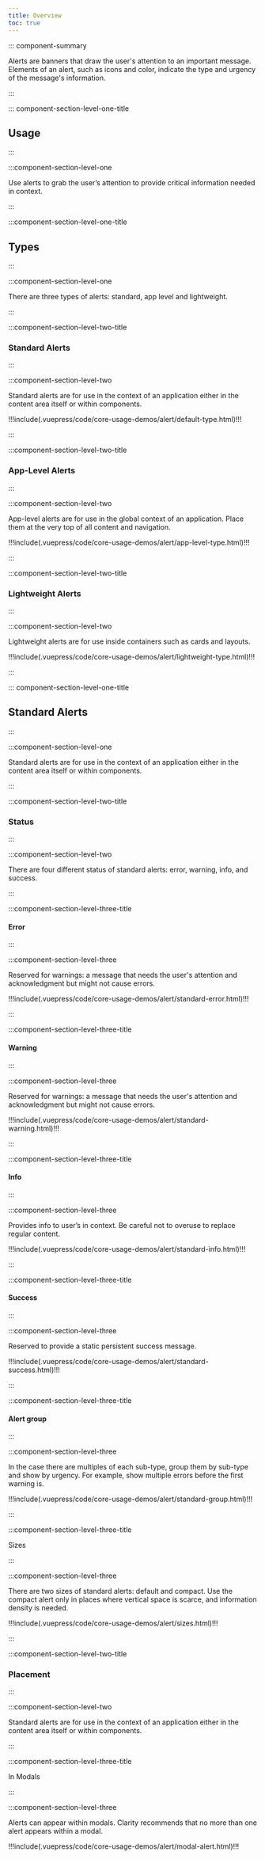 ```yaml
---
title: Overview
toc: true
---
```


::: component-summary

Alerts are banners that draw the user's attention to an important message. Elements of an alert, such as icons and color, indicate the type and urgency of the message's information.

:::

::: component-section-level-one-title

## Usage

:::

:::component-section-level-one

Use alerts to grab the user’s attention to provide critical information needed in context.

:::

:::component-section-level-one-title

## Types

:::

:::component-section-level-one

There are three types of alerts: standard, app level and lightweight.

:::

:::component-section-level-two-title

### Standard Alerts

:::

:::component-section-level-two

Standard alerts are for use in the context of an application either in the content area itself or within components.

<div>
!!!include(.vuepress/code/core-usage-demos/alert/default-type.html)!!!
</div>

:::

:::component-section-level-two-title

### App-Level Alerts

:::

:::component-section-level-two

App-level alerts are for use in the global context of an application. Place them at the very top of all content and navigation.

<div>
!!!include(.vuepress/code/core-usage-demos/alert/app-level-type.html)!!!
</div>

:::

:::component-section-level-two-title

### Lightweight Alerts

:::

:::component-section-level-two

Lightweight alerts are for use inside containers such as cards and layouts.

<div>
!!!include(.vuepress/code/core-usage-demos/alert/lightweight-type.html)!!!
</div>

:::

::: component-section-level-one-title

## Standard Alerts

:::

:::component-section-level-one

Standard alerts are for use in the context of an application either in the content area itself or within components.

:::

:::component-section-level-two-title

### Status

:::

:::component-section-level-two

There are four different status of standard alerts: error, warning, info, and success.

:::

:::component-section-level-three-title

#### Error

:::

:::component-section-level-three

Reserved for warnings: a message that needs the user's attention and acknowledgment but might not cause errors.

<div>
!!!include(.vuepress/code/core-usage-demos/alert/standard-error.html)!!!
</div>

:::

:::component-section-level-three-title

#### Warning

:::

:::component-section-level-three

Reserved for warnings: a message that needs the user's attention and acknowledgment but might not cause errors.

<div>
!!!include(.vuepress/code/core-usage-demos/alert/standard-warning.html)!!!
</div>

:::

:::component-section-level-three-title

#### Info

:::

:::component-section-level-three

Provides info to user’s in context. Be careful not to overuse to replace regular content.

<div>
!!!include(.vuepress/code/core-usage-demos/alert/standard-info.html)!!!
</div>

:::

:::component-section-level-three-title

#### Success

:::

:::component-section-level-three

Reserved to provide a static persistent success message.

<div>
!!!include(.vuepress/code/core-usage-demos/alert/standard-success.html)!!!
</div>

:::

:::component-section-level-three-title

#### Alert group

:::

:::component-section-level-three

In the case there are multiples of each sub-type, group them by sub-type and show by urgency. For example, show multiple errors before the first warning is.

<div>
!!!include(.vuepress/code/core-usage-demos/alert/standard-group.html)!!!
</div>

:::

:::component-section-level-three-title

Sizes

:::

:::component-section-level-three

There are two sizes of standard alerts: default and compact. Use the compact alert only in places where vertical space is scarce, and information density is needed.

<div>
!!!include(.vuepress/code/core-usage-demos/alert/sizes.html)!!!
</div>

:::

:::component-section-level-two-title

### Placement

:::

:::component-section-level-two

Standard alerts are for use in the context of an application either in the content area itself or within components.

:::

:::component-section-level-three-title

In Modals

:::

:::component-section-level-three

Alerts can appear within modals. Clarity recommends that no more than one alert appears within a modal.

<DocInset style="display: contents">
<div style="position: relative; height: 400px">
!!!include(.vuepress/code/core-usage-demos/alert/modal-alert.html)!!!
</div>
</DocInset>

:::

:::component-section-level-three-title

In Cards

:::

:::component-section-level-three

Clarity recommends using as concise language as possible. Additionally, Clarity recommends using a compact-size alert. The focus of the alert should be on its content, not on the alert appearing in it.

Use an alert at the very top of a card, on top of its title. An alert is meant to attract the attention of the user.

Using more than one alert within a card distracts the user and dilutes the importance of the alerts displayed.

<div>
!!!include(.vuepress/code/core-usage-demos/alert/card-alert.html)!!!
</div>

:::

::: component-section-level-one-title

## App-Level Alerts

:::

:::component-section-level-one

Use app-level alerts in the global context of an application. Place them at the very top of all content and navigation.

:::

:::component-section-level-two-title

### Status

:::

:::component-section-level-two

There are three different statuses of app-level alerts: error, warning, and error.
App-level alerts follow the same urgency order as standard alerts: error, warning, and info.

<doc-pinbox>
**Why no success app-level alert?**

App-level alerts are global in nature. Reporting a success of an operation should either be communicated within context or as a notification message

</doc-pinbox>
:::

:::component-section-level-three-title

#### Error

:::

:::component-section-level-three

Reserved for malfunctions, as well as critical issues like license expiration.

!!!include(.vuepress/code/core-usage-demos/alert/app-level-error.html)!!!

:::

:::component-section-level-three-title

#### Warning

:::

:::component-section-level-three

Reserved for messages that needs the user’s attention and acknowledgment but might not cause errors.

!!!include(.vuepress/code/core-usage-demos/alert/app-level-warning.html)!!!

:::

:::component-section-level-three-title

#### Info

:::

:::component-section-level-three

Provides info to user’s in context. Be careful not to overuse to replace regular content.

!!!include(.vuepress/code/core-usage-demos/alert/app-level-info.html)!!!

:::

:::component-section-level-two-title

### Placement

:::

:::component-section-level-two

Place app-level alerts at the very top of the global context. Be careful not to place them in any other configuration.

<ClrImage title="Image that shows App level alert above the page header." src="/images/angular-components/alert/app_level_placement.png" />
:::

::: component-section-level-one-title

## Lightweight Alerts

:::

:::component-section-level-one

Use lightweight alerts to show important but not as urgent messages as standard and app-level alerts. Another use for a lightweight alert is to show the status or the result of an operation.

:::

:::component-section-level-two-title

### Status

:::

:::component-section-level-two

There are six status sub-types of lightweight alerts: error, warning, info, success, loading, and unknown.
Lightweight alerts fall into an order of importance, starting with the most important: error, warning, info, then success.

:::

:::component-section-level-three-title

#### Error

:::

:::component-section-level-three

Reserved for malfunctions, as well as critical issues such license expiration.

!!!include(.vuepress/code/core-usage-demos/alert/lightweight-error.html)!!!

:::

:::component-section-level-three-title

#### Warning

:::

:::component-section-level-three

Reserved for messages that needs the user’s attention and acknowledgment but might not cause errors.

!!!include(.vuepress/code/core-usage-demos/alert/lightweight-warning.html)!!!

:::

:::component-section-level-three-title

#### Info

:::

:::component-section-level-three

Provides info to user’s in context. Be careful not to overuse to replace regular content.

!!!include(.vuepress/code/core-usage-demos/alert/lightweight-info.html)!!!

:::

:::component-section-level-three-title

#### Success

:::

:::component-section-level-three

Reserved to provide to a static persistent success message.

!!!include(.vuepress/code/core-usage-demos/alert/lightweight-success.html)!!!

:::

:::component-section-level-three-title

#### Loading

:::

:::component-section-level-three

Use the loading status to set the expectation that the action is in progress.

!!!include(.vuepress/code/core-usage-demos/alert/lightweight-loading.html)!!!

:::

:::component-section-level-three-title

#### Unknown

:::

:::component-section-level-three

When a status cannot be detected by the system, unknown is shown.

!!!include(.vuepress/code/core-usage-demos/alert/lightweight-unknown.html)!!!

:::

:::component-section-level-three-title

#### Alert group

:::

:::component-section-level-three

In the case there are multiple of each sub-type, show one at a time and start with the highest urgency. Show all of a sub-type together before another type is displayed. For example, show all errors before the first warning is shown.

!!!include(.vuepress/code/core-usage-demos/alert/lightweight-group.html)!!!

:::

:::component-section-level-three-title

#### Sizes

:::

:::component-section-level-three

There are two sizes of lightweight alerts: default and compact. Use the compact alert only in places where vertical space is scarce, and information density is needed.

!!!include(.vuepress/code/core-usage-demos/alert/default-vs-compact.html)!!!

:::

:::component-section-level-two-title

### Placement

:::

:::component-section-level-two

Lightweight alerts are used in the context of an application either in the content area or within a container.

:::

:::component-section-level-three-title

#### In Containers

:::

:::component-section-level-three

A lightweight alert can be used in containers like a card to save space while showing important information without too much visual styling.

!!!include(.vuepress/code/core-usage-demos/alert/lightweight-card.html)!!!

:::

:::component-section-level-three-title

#### In Page

:::

:::component-section-level-three

Lightweight alert can also be used in a page layout.

:::
